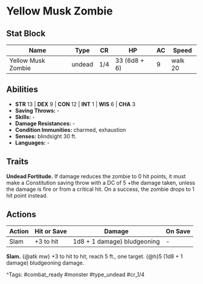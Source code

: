 # Yellow Musk Zombie

## Stat Block

| Name | Type | CR | HP | AC | Speed |
|------|------|----|----|----|-------|
| Yellow Musk Zombie | undead | 1/4 | 33 (6d8 + 6) | 9 | walk 20 |

## Abilities

- **STR** 13 | **DEX** 9 | **CON** 12 | **INT** 1 | **WIS** 6 | **CHA** 3
- **Saving Throws:** -  
- **Skills:** -  
- **Damage Resistances:** -  
- **Condition Immunities:** charmed, exhaustion  
- **Senses:** blindsight 30 ft.  
- **Languages:** -

## Traits

**Undead Fortitude.** If damage reduces the zombie to 0 hit points, it must make a Constitution saving throw with a DC of 5 +the damage taken, unless the damage is fire or from a critical hit. On a success, the zombie drops to 1 hit point instead.


## Actions

| Action | Hit or Save | Damage | On Save |
|--------|--------------|--------|----------|
| Slam | +3 to hit | 1d8 + 1 damage) bludgeoning | - |

**Slam.** {@atk mw} +3 to hit to hit, reach 5 ft., one target. {@h}5 (1d8 + 1 damage) bludgeoning damage.


^Tags: #combat_ready #monster #type_undead #cr_1/4